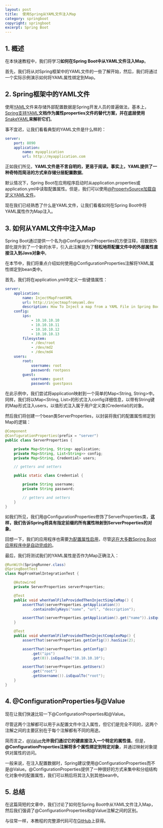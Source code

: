 ```yaml
---
layout: post
title:  使用Spring从YAML文件注入Map
category: springboot
copyright: springboot
excerpt: Spring Boot
---
```


## 1. 概述

在本快速教程中，我们将学习**如何在Spring Boot中从YAML文件注入Map**。

首先，我们将从对Spring框架中的YAML文件的一些了解开始，然后，我们将通过一个实际示例演示如何将YAML属性绑定到Map。

## 2. Spring框架中的YAML文件

使用[YAML](https://yaml.org/)文件来存储外部配置数据是Spring开发人员的普遍做法，基本上，[Spring支持YAML]()**文档作为属性properties文件的替代方案，并在底层使用**[SnakeYAML](https://bitbucket.org/asomov/snakeyaml/src)**来解析它们**。

事不宜迟，让我们看看典型的YAML文件是什么样的：

```yaml
server:
    port: 8090
    application:
        name: myapplication
        url: http://myapplication.com
```

正如我们所见，**YAML文件是不言自明的，更易于阅读。事实上，YAML提供了一种奇特而简洁的方式来存储分层配置数据**。

默认情况下，Spring Boot在应用程序启动时从application.properties或application.yml中读取配置属性。但是，我们可以使用[@PropertySource加载自定义YAML文件]()。

现在我们已经熟悉了什么是YAML文件，让我们看看如何在Spring Boot中将YAML属性作为Map注入。

## 3. 如何从YAML文件中注入Map

Spring Boot通过提供一个名为@ConfigurationProperties的方便注释，将数据外部化提升到了一个新的水平，引入此注解是为了**轻松地将配置文件中的外部属性直接注入到Java对象中**。

在本节中，我们将重点介绍如何使用@ConfigurationProperties注解将YAML属性绑定到bean类中。

首先，我们将在application.yml中定义一些键值属性：

```yaml
server:
    application:
        name: InjectMapFromYAML
        url: http://injectmapfromyaml.dev
        description: How To Inject a map from a YAML File in Spring Boot
    config:
        ips:
            - 10.10.10.10
            - 10.10.10.11
            - 10.10.10.12
            - 10.10.10.13
        filesystem:
            - /dev/root
            - /dev/md2
            - /dev/md4
    users:
        root:
            username: root
            password: rootpass
        guest:
            username: guest
            password: guestpass
```

在此示例中，我们尝试将application映射到一个简单的Map<String, String>中。同样，我们将以Map<String, List<String>>的形式注入config详细信息，以带有String键的Map形式注入users，以值形式注入属于用户定义类(Credential)的对象。

然后我们将创建一个bean类ServerProperties，以封装将我们的配置属性绑定到Map的逻辑：

```java
@Component
@ConfigurationProperties(prefix = "server")
public class ServerProperties {

	private Map<String, String> application;
	private Map<String, List<String>> config;
	private Map<String, Credential> users;

	// getters and setters

	public static class Credential {

		private String username;
		private String password;

		// getters and setters
	}
}
```

如我们所见，我们用@ConfigurationProperties修饰了ServerProperties类，**这样，我们告诉Spring将具有指定前缀的所有属性映射到ServerProperties的对象**。

回想一下，我们的应用程序也需要[为配置属性启用]()，尽管[这在大多数Spring Boot应用程序中是自动完成的](https://www.baeldung.com/spring-enable-config-properties#purpose)。

最后，我们将测试我们的YAML属性是否作为Map正确注入：

```java
@RunWith(SpringRunner.class)
@SpringBootTest
class MapFromYamlIntegrationTest {

	@Autowired
	private ServerProperties serverProperties;

	@Test
	public void whenYamlFileProvidedThenInjectSimpleMap() {
		assertThat(serverProperties.getApplication())
			.containsOnlyKeys("name", "url", "description");

		assertThat(serverProperties.getApplication().get("name")).isEqualTo("InjectMapFromYAML");
	}

	@Test
	public void whenYamlFileProvidedThenInjectComplexMap() {
		assertThat(serverProperties.getConfig()).hasSize(2);

		assertThat(serverProperties.getConfig()
			.get("ips")
			.get(0)).isEqualTo("10.10.10.10");

		assertThat(serverProperties.getUsers()
			.get("root")
			.getUsername()).isEqualTo("root");
	}
}
```

## 4. @ConfigurationProperties与@Value

现在让我们快速比较一下@ConfigurationProperties和@Value。

尽管这两个注解都可以用于从配置文件中注入属性，但它们是完全不同的，这两个注解之间的主要区别在于每个注解都有不同的用途。

简而言之，[@Value]()**允许我们通过它的键直接注入一个特定的属性值**。但是，**@ConfigurationProperties注解将多个属性绑定到特定对象**，并通过映射对象提供对属性的访问。

一般来说，在注入配置数据时，Spring建议使用@ConfigurationProperties而不是@Value。@ConfigurationProperties提供了一种很好的方式来集中和分组结构化对象中的配置属性，我们可以稍后将其注入到其他bean中。

## 5. 总结

在这篇简短的文章中，我们讨论了如何在Spring Boot中从YAML文件注入Map，然后我们强调了@ConfigurationProperties和@Value注解之间的区别。

与往常一样，本教程的完整源代码可在[GitHub](https://github.com/tuyucheng7/taketoday-tutorial4j/tree/master/spring-boot-modules/spring-boot-properties-2)上获得。